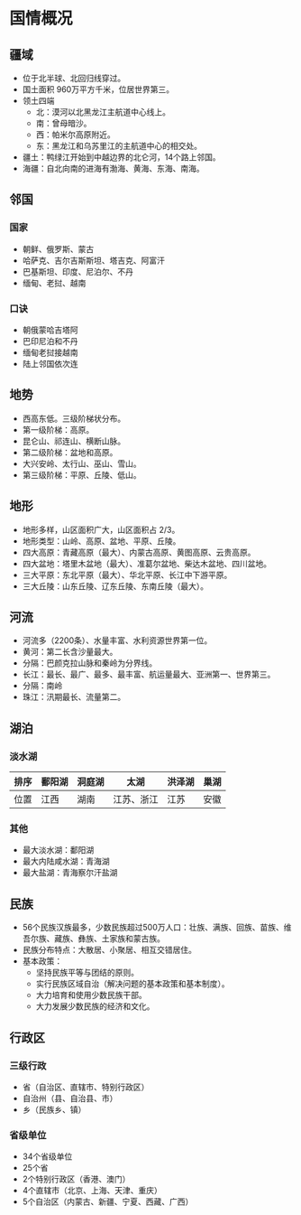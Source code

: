 # 国情概况

## 疆域

* 位于北半球、北回归线穿过。
* 国土面积 960万平方千米，位居世界第三。
* 领土四端
  * 北：漠河以北黑龙江主航道中心线上。
  * 南：曾母暗沙。
  * 西：帕米尔高原附近。
  * 东：黑龙江和乌苏里江的主航道中心的相交处。
* 疆土：鸭绿江开始到中越边界的北仑河，14个路上邻国。
* 海疆：自北向南的进海有渤海、黄海、东海、南海。

## 邻国

### 国家

* 朝鲜、俄罗斯、蒙古
* 哈萨克、吉尔吉斯斯坦、塔吉克、阿富汗
* 巴基斯坦、印度、尼泊尔、不丹
* 缅甸、老挝、越南

### 口诀

* 朝俄蒙哈吉塔阿
* 巴印尼泊和不丹
* 缅甸老挝接越南
* 陆上邻国依次连

## 地势

* 西高东低。三级阶梯状分布。
* 第一级阶梯：高原。
* 昆仑山、祁连山、横断山脉。
* 第二级阶梯：盆地和高原。
* 大兴安岭、太行山、巫山、雪山。
* 第三级阶梯：平原、丘陵、低山。

## 地形

* 地形多样，山区面积广大，山区面积占 2/3。
* 地形类型：山岭、高原、盆地、平原、丘陵。
* 四大高原：青藏高原（最大）、内蒙古高原、黄图高原、云贵高原。
* 四大盆地：塔里木盆地（最大）、准葛尔盆地、柴达木盆地、四川盆地。
* 三大平原：东北平原（最大）、华北平原、长江中下游平原。
* 三大丘陵：山东丘陵、辽东丘陵、东南丘陵（最大）。

## 河流

* 河流多（2200条）、水量丰富、水利资源世界第一位。
* 黄河：第二长含沙量最大。
* 分隔：巴颜克拉山脉和秦岭为分界线。
* 长江：最长、最广、最多、最丰富、航运量最大、亚洲第一、世界第三。
* 分隔：南岭
* 珠江：汛期最长、流量第二。

## 湖泊

### 淡水湖

| 排序 | 鄱阳湖 | 洞庭湖 | 太湖 | 洪泽湖 | 巢湖 |
| --- | --- | --- | --- | --- | --- |
| 位置 | 江西 | 湖南 | 江苏、浙江 | 江苏 | 安徽 |

### 其他

* 最大淡水湖：鄱阳湖
* 最大内陆咸水湖：青海湖
* 最大盐湖：青海察尔汗盐湖

## 民族

* 56个民族汉族最多，少数民族超过500万人口：壮族、满族、回族、苗族、维吾尔族、藏族、彝族、土家族和蒙古族。
* 民族分布特点：大散居、小聚居、相互交错居住。
* 基本政策：
  * 坚持民族平等与团结的原则。
  * 实行民族区域自治（解决问题的基本政策和基本制度）。
  * 大力培育和使用少数民族干部。
  * 大力发展少数民族的经济和文化。

## 行政区

### 三级行政

* 省（自治区、直辖市、特别行政区）
* 自治州（县、自治县、市）
* 乡（民族乡、镇）

### 省级单位

* 34个省级单位
* 25个省
* 2个特别行政区（香港、澳门）
* 4个直辖市（北京、上海、天津、重庆）
* 5个自治区（内蒙古、新疆、宁夏、西藏、广西）